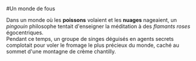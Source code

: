 #Un monde de fous

Dans un monde où les **poissons** volaient et les **nuages** nageaient, un *pingouin* philosophe tentait d'enseigner la méditation à des *flamants roses* égocentriques.  
Pendant ce temps, un groupe de singes déguisés en agents secrets complotait pour voler le fromage le plus précieux du monde, caché au sommet d'une montagne de crème chantilly.